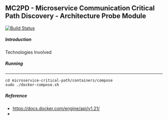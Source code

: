 MC2PD - Microservice Communication Critical Path Discovery - Architecture Probe Module
--------------
[![Build Status](https://travis-ci.org/eduardomioto/mc2pd-architecture-probe.svg?branch=master)](https://travis-ci.org/eduardomioto/mc2pd-architecture-probe)

##### Introduction
Technologies Involved 

##### Running
------------
```
cd microservice-critical-path/containers/compose
sudo ./docker-compose.sh
```

##### Reference
- https://docs.docker.com/engine/api/v1.21/
- 